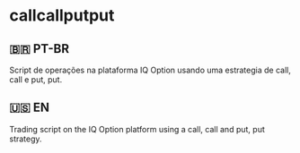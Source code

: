 # callcallputput
## 🇧🇷 PT-BR
Script de operações na plataforma IQ Option usando uma estrategia de call, call e put, put.
## 🇺🇸 EN
Trading script on the IQ Option platform using a call, call and put, put strategy.
